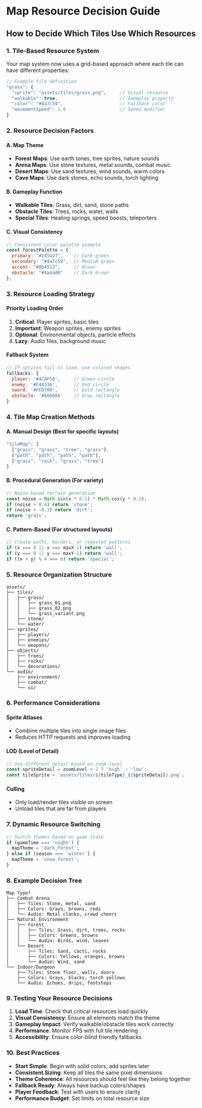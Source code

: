 # Map Resource Decision Guide

## How to Decide Which Tiles Use Which Resources

### 1. **Tile-Based Resource System**

Your map system now uses a grid-based approach where each tile can have different properties:

```javascript
// Example tile definition
"grass": { 
  "sprite": "assets/tiles/grass.png",     // Visual resource
  "walkable": true,                       // Gameplay property
  "color": "#4a7c59",                     // Fallback color
  "movementSpeed": 1.0                    // Speed modifier
}
```

### 2. **Resource Decision Factors**

#### **A. Map Theme**
- **Forest Maps**: Use earth tones, tree sprites, nature sounds
- **Arena Maps**: Use stone textures, metal sounds, combat music
- **Desert Maps**: Use sand textures, wind sounds, warm colors
- **Cave Maps**: Use dark stones, echo sounds, torch lighting

#### **B. Gameplay Function**
- **Walkable Tiles**: Grass, dirt, sand, stone paths
- **Obstacle Tiles**: Trees, rocks, water, walls
- **Special Tiles**: Healing springs, speed boosts, teleporters

#### **C. Visual Consistency**
```javascript
// Consistent color palette example
const forestPalette = {
  primary: "#2d5a27",    // Dark green
  secondary: "#4a7c59",  // Medium green  
  accent: "#8b4513",     // Brown
  obstacle: "#4a4a00"    // Dark brown
};
```

### 3. **Resource Loading Strategy**

#### **Priority Loading Order**
1. **Critical**: Player sprites, basic tiles
2. **Important**: Weapon sprites, enemy sprites
3. **Optional**: Environmental objects, particle effects
4. **Lazy**: Audio files, background music

#### **Fallback System**
```javascript
// If sprites fail to load, use colored shapes
fallbacks: {
  player: '#4CAF50',     // Green circle
  enemy: '#F44336',      // Red circle
  sword: '#FFD700',      // Gold rectangle
  obstacle: '#666666'    // Gray rectangle
}
```

### 4. **Tile Map Creation Methods**

#### **A. Manual Design** (Best for specific layouts)
```javascript
"tileMap": [
  ["grass", "grass", "tree", "grass"],
  ["path", "path", "path", "path"],
  ["grass", "rock", "grass", "tree"]
]
```

#### **B. Procedural Generation** (For variety)
```javascript
// Noise-based terrain generation
const noise = Math.sin(x * 0.1) * Math.cos(y * 0.1);
if (noise > 0.4) return 'stone';
if (noise < -0.3) return 'dirt';
return 'grass';
```

#### **C. Pattern-Based** (For structured layouts)
```javascript
// Create paths, borders, or repeated patterns
if (x === 0 || x === maxX-1) return 'wall';
if (y === 0 || y === maxY-1) return 'wall';
if ((x + y) % 4 === 0) return 'special';
```

### 5. **Resource Organization Structure**

```
assets/
├── tiles/
│   ├── grass/
│   │   ├── grass_01.png
│   │   ├── grass_02.png
│   │   └── grass_variant.png
│   ├── stone/
│   └── water/
├── sprites/
│   ├── players/
│   ├── enemies/
│   └── weapons/
├── objects/
│   ├── trees/
│   ├── rocks/
│   └── decorations/
└── audio/
    ├── environment/
    ├── combat/
    └── ui/
```

### 6. **Performance Considerations**

#### **Sprite Atlases**
- Combine multiple tiles into single image files
- Reduces HTTP requests and improves loading

#### **LOD (Level of Detail)**
```javascript
// Use different detail based on zoom level
const spriteDetail = zoomLevel > 2 ? 'high' : 'low';
const tileSprite = `assets/tiles/${tileType}_${spriteDetail}.png`;
```

#### **Culling**
- Only load/render tiles visible on screen
- Unload tiles that are far from players

### 7. **Dynamic Resource Switching**

```javascript
// Switch themes based on game state
if (gameTime === 'night') {
  mapTheme = 'dark_forest';
} else if (season === 'winter') {
  mapTheme = 'snow_forest';
}
```

### 8. **Example Decision Tree**

```
Map Type?
├── Combat Arena
│   ├── Tiles: Stone, metal, sand
│   ├── Colors: Grays, browns, reds
│   └── Audio: Metal clanks, crowd cheers
├── Natural Environment
│   ├── Forest
│   │   ├── Tiles: Grass, dirt, trees, rocks
│   │   ├── Colors: Greens, browns
│   │   └── Audio: Birds, wind, leaves
│   └── Desert
│       ├── Tiles: Sand, cacti, rocks
│       ├── Colors: Yellows, oranges, browns
│       └── Audio: Wind, sand
└── Indoor/Dungeon
    ├── Tiles: Stone floor, walls, doors
    ├── Colors: Grays, blacks, torch yellows
    └── Audio: Echoes, drips, footsteps
```

### 9. **Testing Your Resource Decisions**

1. **Load Time**: Check that critical resources load quickly
2. **Visual Consistency**: Ensure all elements match the theme
3. **Gameplay Impact**: Verify walkable/obstacle tiles work correctly
4. **Performance**: Monitor FPS with full tile rendering
5. **Accessibility**: Ensure color-blind friendly fallbacks

### 10. **Best Practices**

- **Start Simple**: Begin with solid colors, add sprites later
- **Consistent Sizing**: Keep all tiles the same pixel dimensions
- **Theme Coherence**: All resources should feel like they belong together
- **Fallback Ready**: Always have backup colors/shapes
- **Player Feedback**: Test with users to ensure clarity
- **Performance Budget**: Set limits on total resource size
